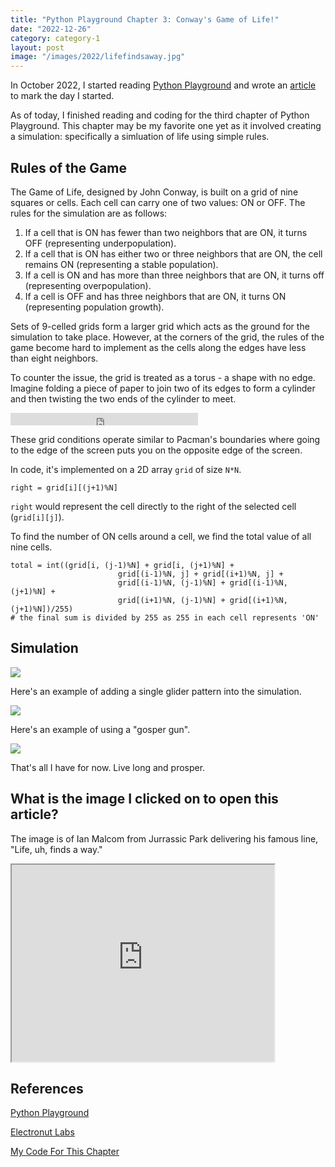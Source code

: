 ```yaml
---
title: "Python Playground Chapter 3: Conway's Game of Life!"
date: "2022-12-26"
category: category-1
layout: post
image: "/images/2022/lifefindsaway.jpg"
---
```


In October 2022, I started reading [Python Playground](https://nostarch.com/pythonplayground) and wrote an [article](https://aryanaut.github.io/blog/starting-python-p/) to mark the day I started. 

As of today, I finished reading and coding for the third chapter of Python Playground. This chapter may be my favorite one yet as it involved creating a simulation: specifically a simluation of life using simple rules. 

## Rules of the Game

The Game of Life, designed by John Conway, is built on a grid of nine squares or cells. Each cell can carry one of two values: ON or OFF. The rules for the simulation are as follows:

1. If a cell that is ON has fewer than two neighbors that are ON, it turns OFF (representing underpopulation).
2. If a cell that is ON has either two or three neighbors that are ON, the cell remains ON (representing a stable population).
3. If a cell is ON and has more than three neighbors that are ON, it turns off (representing overpopulation).
4. If a cell is OFF and has three neighbors that are ON, it turns ON (representing population growth).

Sets of 9-celled grids form a larger grid which acts as the ground for the simulation to take place. However, at the corners of the grid, the rules of the game become hard to implement as the cells along the edges have less than eight neighbors. 

To counter the issue, the grid is treated as a torus - a shape with no edge. Imagine folding a piece of paper to join two of its edges to form a cylinder and then twisting the two ends of the cylinder to meet. 

<iframe src="https://commons.wikimedia.org/wiki/File:Plane-Torus-Sphere-transform.ogv?embedplayer=yes" width="null" height="20" frameborder="0" ></iframe>

These grid conditions operate similar to Pacman's boundaries where going to the edge of the screen puts you on the opposite edge of the screen.

In code, it's implemented on a 2D array ```grid``` of size ```N*N```. 

```
right = grid[i][(j+1)%N]
```

```right``` would represent the cell directly to the right of the selected cell (```grid[i][j]```). 

To find the number of ON cells around a cell, we find the total value of all nine cells.

```
total = int((grid[i, (j-1)%N] + grid[i, (j+1)%N] +
                        grid[(i-1)%N, j] + grid[(i+1)%N, j] +
                        grid[(i-1)%N, (j-1)%N] + grid[(i-1)%N, (j+1)%N] +
                        grid[(i+1)%N, (j-1)%N] + grid[(i+1)%N, (j+1)%N])/255)
# the final sum is divided by 255 as 255 in each cell represents 'ON'
```

## Simulation

<span class="image fit"><img src="sim_1.gif"></span>

Here's an example of adding a single glider pattern into the simulation.

<span class="image fit"><img src="glider.gif"></span>

Here's an example of using a "gosper gun".

<span class="image fit"><img src="gosper.gif"></span>

That's all I have for now. Live long and prosper.

## What is the image I clicked on to open this article?

The image is of Ian Malcom from Jurrassic Park delivering his famous line, "Life, uh, finds a way."

<iframe width="420" height="315"
src="https://www.youtube.com/embed/oijEsqT2QKQ">
</iframe>

## References

[Python Playground](https://nostarch.com/pythonplayground)

[Electronut Labs](https://electronut.in/)

[My Code For This Chapter](https://github.com/Aryanaut/pythonplaygroundproblems/tree/main/chapter_3)

